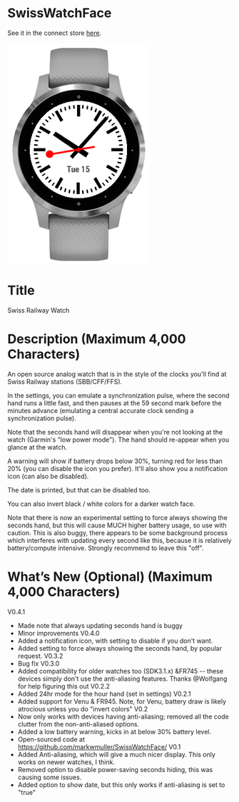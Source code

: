 # SwissWatchFace

See it in the connect store [here](https://apps.garmin.com/en-US/apps/f68717e8-9ada-4919-a0b2-be634dd116e2).

![Default look](https://github.com/markwmuller/SwissWatchFace/blob/master/img_light.png)

# Title

Swiss Railway Watch

#  Description (Maximum 4,000 Characters)

An open source analog watch that is in the style of the clocks you'll find at Swiss Railway stations (SBB/CFF/FFS). 

In the settings, you can emulate a synchronization pulse, where the second hand runs a little fast, and then pauses at the 59 second mark before the minutes advance (emulating a central accurate clock sending a synchronization pulse). 

Note that the seconds hand will disappear when you're not looking at the watch (Garmin's "low power mode"). The hand should re-appear when you glance at the watch. 

A warning will show if battery drops below 30%, turning red for less than 20% (you can disable the icon you prefer). It'll also show you a notification icon (can also be disabled).

The date is printed, but that can be disabled too. 

You can also invert black / white colors for a darker watch face. 

Note that there is now an experimental setting to force always showing the seconds hand, but this will cause MUCH higher battery usage, so use with caution. This is also buggy, there appears to be some background process which interferes with updating every second like this, because it is relatively battery/compute intensive. Strongly recommend to leave this "off".

#  What’s New (Optional) (Maximum 4,000 Characters)
V0.4.1
* Made note that always updating seconds hand is buggy
* Minor improvements
V0.4.0
* Added a notification icon, with setting to disable if you don't want.
* Added setting to force always showing the seconds hand, by popular request. 
V0.3.2
* Bug fix
V0.3.0
* Added compatibility for older watches too (SDK3.1.x) &FR745 -- these devices simply don't use the anti-aliasing features. Thanks @Wolfgang for help figuring this out
V0.2.2
* Added 24hr mode for the hour hand (set in settings)
V0.2.1
* Added support for Venu & FR945. Note, for Venu, battery draw is likely atrocious unless you do "invert colors"
V0.2 
* Now only works with devices having anti-aliasing; removed all the code clutter from the non-anti-aliased options.
* Added a low battery warning, kicks in at below 30% battery level.
* Open-sourced code at https://github.com/markwmuller/SwissWatchFace/
V0.1
* Added Anti-aliasing, which will give a much nicer display. This only works on newer watches, I think. 
* Removed option to disable power-saving seconds hiding, this was causing some issues. 
* Added option to show date, but this only works if anti-aliasing is set to "true"



